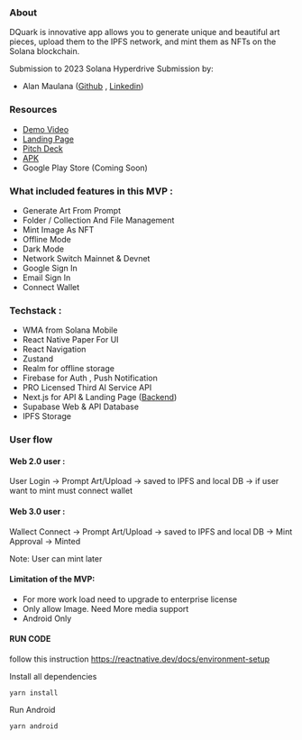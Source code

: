 ### About

DQuark is innovative app allows you to generate unique and beautiful art pieces, upload them to the IPFS network, and mint them as NFTs on the Solana blockchain.

Submission to 2023 Solana Hyperdrive Submission by:
- Alan Maulana ([Github](https://github.com/cryingraven) , [Linkedin](https://www.linkedin.com/in/crlf/))

### Resources
- [Demo Video](https://youtu.be/HXxkrgyiszU)
- [Landing Page](https://dquark.network/)
- [Pitch Deck](https://docs.google.com/presentation/d/e/2PACX-1vRK9ibyxGwVfC81ThU3EhcLmsV4CgHg3DZ7fo1y5mUwJ05bROJ-z6soxTNgMjinrj38BgYweWQ87OJ0/pub?start=false&loop=false&delayms=3000)
- [APK](https://drive.google.com/file/d/1npg1vK2BhzHImeP2UDNpzzHC5psYVt8G/view?usp=sharing)
- Google Play Store (Coming Soon)

### What included features in this MVP :
- Generate Art From Prompt
- Folder / Collection And File Management
- Mint Image As NFT
- Offline Mode
- Dark Mode
- Network Switch Mainnet & Devnet
- Google Sign In
- Email Sign In
- Connect Wallet

### Techstack :
- WMA from Solana Mobile
- React Native Paper For UI
- React Navigation
- Zustand
- Realm for offline storage
- Firebase for Auth , Push Notification
- PRO Licensed Third AI Service API
- Next.js for API & Landing Page ([Backend](https://github.com/cryingraven/quarkz-web))
- Supabase Web & API Database
- IPFS Storage

### User flow
#### Web 2.0 user :
User Login -> Prompt Art/Upload -> saved to IPFS and local DB -> if user want to mint must connect wallet
#### Web 3.0 user :
Wallect Connect ->  Prompt Art/Upload -> saved to IPFS and local DB -> Mint Approval -> Minted

Note: User can mint later

#### Limitation of the MVP:
- For more work load need to upgrade to enterprise license
- Only allow Image. Need More media support
- Android Only

#### RUN CODE
follow this instruction https://reactnative.dev/docs/environment-setup

Install all dependencies
```
yarn install
```

Run Android
```
yarn android
```
